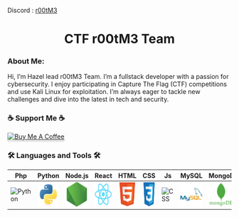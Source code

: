 Discord : [r00tM3](https://discord.gg/XPTHGsJw)
<h1 align="center">
        CTF r00tM3 Team
</h1>

### About Me:    
Hi, I’m Hazel lead r00tM3 Team. I’m a fullstack developer with a passion for cybersecurity. I enjoy participating in Capture The Flag (CTF) competitions and use Kali Linux for exploitation. I’m always eager to tackle new challenges and dive into the latest in tech and security.
<br>
### ☕ Support Me ☕
<a href="https://bmc.link/phihung" target="_blank"><img src="https://www.buymeacoffee.com/assets/img/custom_images/purple_img.png" alt="Buy Me A Coffee" style="height: 41px !important;width: 174px !important;box-shadow: 0px 3px 2px 0px rgba(190, 190, 190, 0.5) !important;-webkit-box-shadow: 0px 3px 2px 0px rgba(190, 190, 190, 0.5) !important;" ></a>
<br>
### :hammer_and_wrench: Languages and Tools :hammer_and_wrench:
| Php | Python | Node.js | React | HTML | CSS | Js | MySQL | MongoDB | Git |  Linux | Metasploit | Nmap |
|----------|----------|----------|----------|-----|-----|-----|-----|-----|-----|-----|-----|-----|
|  <img src="https://raw.githubusercontent.com/canaleal/devicon/master/icons/php/php-original.svg" title="Python"  alt="Python" width="55" height="55"/> |  <img src="https://github.com/devicons/devicon/blob/master/icons/python/python-original.svg" title="Python"  alt="Python" width="55" height="55"/> |  <img src="https://github.com/devicons/devicon/blob/master/icons/nodejs/nodejs-original.svg" title="Node.js"  alt="Node.js" width="55" height="55"/> |<img src="https://raw.githubusercontent.com/devicons/devicon/master/icons/react/react-original.svg" title="Node.js"  alt="Node.js" width="55" height="55"/> |  <img src="https://github.com/devicons/devicon/blob/master/icons/html5/html5-original.svg" title="HTML" alt="HTML" width="55" height="55"/> |  <img src="https://github.com/devicons/devicon/blob/master/icons/css3/css3-original.svg" title="CSS" alt="CSS" width="55" height="55"/> |    <img src="https://raw.githubusercontent.com/canaleal/devicon/master/icons/javascript/javascript-original.svg" title="CSS" alt="CSS" width="55" height="55"/> |<img src="https://raw.githubusercontent.com/devicons/devicon/master/icons/mysql/mysql-original-wordmark.svg" title="CSS" alt="CSS" width="55" height="55"/>|<img src="https://raw.githubusercontent.com/devicons/devicon/master/icons/mongodb/mongodb-plain-wordmark.svg" title="CSS" alt="CSS" width="55" height="55"/>|<img src="https://raw.githubusercontent.com/devicons/devicon/master/icons/git/git-original-wordmark.svg" title="CSS" alt="CSS" width="55" height="55"/> |  <img src="https://github.com/devicons/devicon/blob/master/icons/linux/linux-original.svg" title="Linux" alt="Linux" width="55" height="55"/> |<img src="https://www.kali.org/tools/metasploit-framework/images/metasploit-framework-logo.svg" title="Linux" alt="Linux" width="55" height="55"/> |<img src="https://nmap.org/images/nmap-logo-256x256.png" title="Linux" alt="Linux" width="55" height="55"/> |
